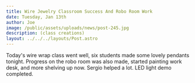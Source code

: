 ```yaml
---
title: Wire Jewelry Classroom Success And Robo Room Work
date: Tuesday, Jan 13th
author: Joe
image: /public/assets/uploads/news/post-245.jpg
description: (class creations)
layout: ../../../layouts/Post.astro
---
```


Today's wire wrap class went well, six students made some lovely pendants tonight.  Progress on the robo room was also made, started painting work desk, and more shelving up now. Sergio helped a lot. LED light demo completed.
